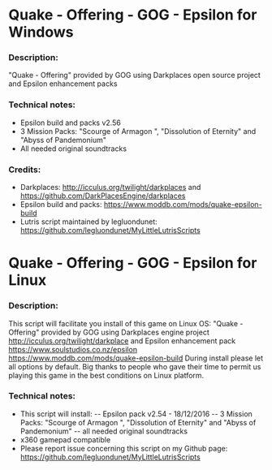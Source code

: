 # Quake - Offering - GOG - Epsilon for Windows

### Description:
"Quake - Offering" provided by GOG using Darkplaces open source project and Epsilon enhancement packs
### Technical notes:
- Epsilon build and packs v2.56
- 3 Mission Packs: "Scourge of Armagon ", "Dissolution of Eternity" and "Abyss of Pandemonium"
- All needed original soundtracks
### Credits:
- Darkplaces: http://icculus.org/twilight/darkplaces and https://github.com/DarkPlacesEngine/darkplaces
- Epsilon build and packs: https://www.moddb.com/mods/quake-epsilon-build
- Lutris script maintained by legluondunet: https://github.com/legluondunet/MyLittleLutrisScripts

# Quake - Offering - GOG - Epsilon for Linux

### Description:
This script will facilitate you install of this game on Linux OS:
"Quake - Offering" provided by GOG using Darkplaces engine project  
http://icculus.org/twilight/darkplace
and Epsilon enhancement pack 
https://www.soulstudios.co.nz/epsilon 
https://www.moddb.com/mods/quake-epsilon-build
During install please let all options by default.
Big thanks to people who gave their time to permit us playing this game in the best conditions on Linux platform.

### Technical notes:
- This script will install:
-- Epsilon pack v2.54 - 18/12/2016
-- 3 Mission Packs: "Scourge of Armagon ", "Dissolution of Eternity" and "Abyss of Pandemonium"
-- all needed original soundtracks
- x360 gamepad compatible
- Please report issue concerning this script on my Github page:
https://github.com/legluondunet/MyLittleLutrisScripts
